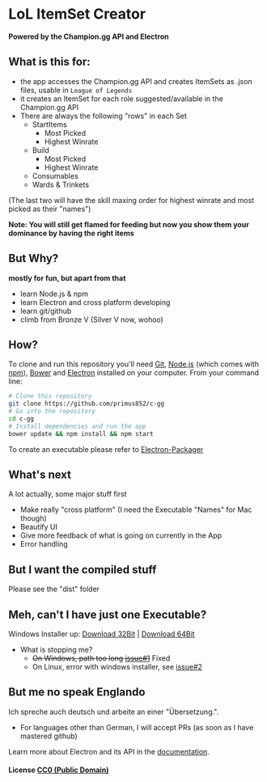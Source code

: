 # LoL ItemSet Creator

**Powered by the Champion.gg API and Electron**

## What is this for:

- the app accesses the Champion.gg API and creates ItemSets as .json files, usable in `League of Legends`
- it creates an ItemSet for each role suggested/available in the Champion.gg API
- There are always the following "rows" in each Set
    - StartItems
        - Most Picked
        - Highest Winrate
    - Build
        - Most Picked
        - Highest Winrate
    - Consumables
    - Wards & Trinkets

(The last two will have the skill maxing order for highest winrate and most picked as their "names")

**Note: You will still get flamed for feeding but now you show them your dominance by having the right items**

## But Why?

**mostly for fun, but apart from that**
- learn Node.js & npm
- learn Electron and cross platform developing
- learn git/github
- climb from Bronze V (Silver V now, wohoo)

## How?

To clone and run this repository you'll need [Git](https://git-scm.com), [Node.js](https://nodejs.org/en/download/) (which comes with [npm](http://npmjs.com)), [Bower](http://bower.io/) and [Electron](http://electron.atom.io/docs/latest) installed on your computer. From your command line:

```bash
# Clone this repository
git clone https://github.com/primus852/c-gg
# Go into the repository
cd c-gg
# Install dependencies and run the app
bower update && npm install && npm start
```

To create an executable please refer to [Electron-Packager](https://github.com/electron-userland/electron-packager)
 
## What's next
A lot actually, some major stuff first
- Make really "cross platform" (I need the Executable "Names" for Mac though)
- Beautify UI
- Give more feedback of what is going on currently in the App
- Error handling

## But I want the compiled stuff
Please see the "dist" folder 

## Meh, can't I have just one Executable?
Windows Installer up: [Download 32Bit](https://github.com/primus852/c-gg/raw/master/dist/installers/win/32bit/LoLItemSetCreator-0.1.1-setup.exe) | [Download 64Bit](https://github.com/primus852/c-gg/raw/master/dist/installers/win/64bit/LoLItemSetCreator-0.1.1-setup.exe) 
- What is stopping me?
    - ~~On Windows, path too long [issue#1](https://github.com/primus852/c-gg/issues/1)~~ Fixed
    - On Linux, error with windows installer, see [issue#2](https://github.com/primus852/c-gg/issues/2)

## But me no speak Englando
Ich spreche auch deutsch und arbeite an einer "Übersetzung.".
- For languages other than German, I will accept PRs (as soon as I have mastered github)

Learn more about Electron and its API in the [documentation](http://electron.atom.io/docs/latest).

#### License [CC0 (Public Domain)](LICENSE.md)
